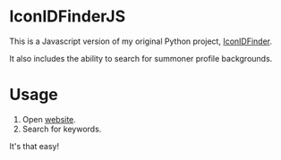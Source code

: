# IconIDFinderJS
This is a Javascript version of my original Python project, [IconIDFinder](https://github.com/Kuuhhl/IconIDFinder).

It also includes the ability to search for summoner profile backgrounds.

# Usage
1. Open [website](https://iconfinder.landmann.ph/).
2. Search for keywords.

It's that easy!
